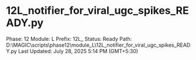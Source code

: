 # 12L_notifier_for_viral_ugc_spikes_READY.py

Phase: 12
Module: L
Prefix: 12L_
Status: Ready
Path: D:\MAGIC\scripts\phase12\module_L\12L_notifier_for_viral_ugc_spikes_READY.py
Last Updated: July 28, 2025 5:14 PM (GMT+5:30)
